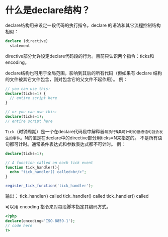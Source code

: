 # 什么是declare结构？

declare结构用来设定一段代码的执行指令。declare 的语法和其它流程控制结构相似： 

```php
declare (directive)
  statement
```
directive部分允许设定declare代码段的行为。目前只认识两个指令：ticks和encoding。

declare结构也可用于全局范围，影响到其后的所有代码（但如果有 declare 结构的文件被其它文件包含，则对包含它的父文件不起作用）。
例：
```php
// you can use this:
declare(ticks=1) {
  // entire script here
}

// or you can use this:
declare(ticks=1);
// entire script here
```
`Tick`（时钟周期）是一个在declare代码段中解释器`每执行N条可计时的低级语句就会发生的事件`。N的值是在declare中的directive部分用ticks=N来指定的。 
不是所有语句都可计时。通常条件表达式和参数表达式都不可计时。 
例：
```php
declare(ticks=1);

// A function called on each tick event
function tick_handler(){
  echo "tick_handler() called<br/>";
}

register_tick_function('tick_handler');
```
输出：
tick_handler() called
tick_handler() called
tick_handler() called

可以用 encoding 指令来对每段脚本指定其编码方式。 
```php
<?php
declare(encoding='ISO-8859-1');
// code here
?> 
```
